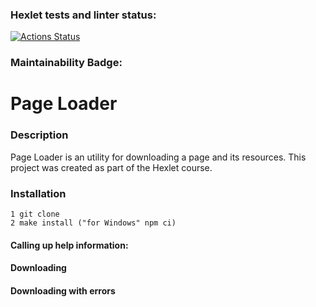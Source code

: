 ### Hexlet tests and linter status:

[![Actions Status](https://github.com/nneversky/fullstack-javascript-project-4/actions/workflows/hexlet-check.yml/badge.svg)](https://github.com/nneversky/fullstack-javascript-project-4/actions)

### Maintainability Badge:



# Page Loader

### Description

Page Loader is an utility for downloading a page and its resources. This project was created as part of the Hexlet course.

### Installation

```
1 git clone
2 make install ("for Windows" npm ci)
```

#### Calling up help information:

#### Downloading

#### Downloading with errors